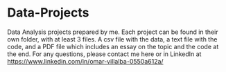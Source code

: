 # Data-Projects
Data Analysis projects prepared by me. Each project can be found in their own folder, with at least 3 files. A csv file with the data, a text file with the code, and a PDF file which includes an essay on the topic and the code at the end. For any questions, please contact me here or in LinkedIn at https://www.linkedin.com/in/omar-villalba-0550a612a/
